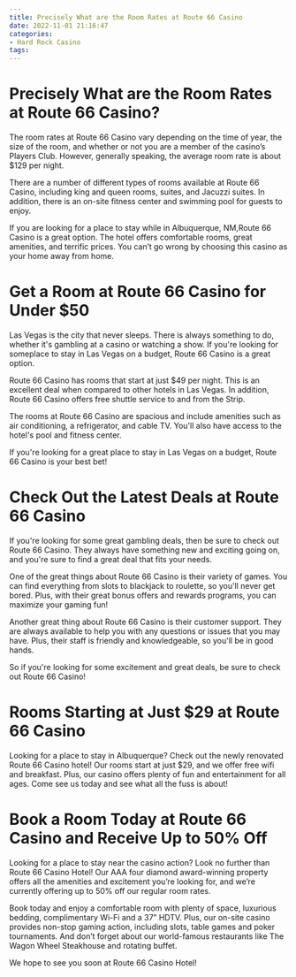 ```yaml
---
title: Precisely What are the Room Rates at Route 66 Casino 
date: 2022-11-01 21:16:47
categories:
- Hard Rock Casino
tags:
---
```



#  Precisely What are the Room Rates at Route 66 Casino? 

The room rates at Route 66 Casino vary depending on the time of year, the size of the room, and whether or not you are a member of the casino’s Players Club. However, generally speaking, the average room rate is about $129 per night. 

There are a number of different types of rooms available at Route 66 Casino, including king and queen rooms, suites, and Jacuzzi suites. In addition, there is an on-site fitness center and swimming pool for guests to enjoy. 

If you are looking for a place to stay while in Albuquerque, NM,Route 66 Casino is a great option. The hotel offers comfortable rooms, great amenities, and terrific prices. You can’t go wrong by choosing this casino as your home away from home.

#  Get a Room at Route 66 Casino for Under $50 

Las Vegas is the city that never sleeps. There is always something to do, whether it's gambling at a casino or watching a show. If you're looking for someplace to stay in Las Vegas on a budget, Route 66 Casino is a great option.

Route 66 Casino has rooms that start at just $49 per night. This is an excellent deal when compared to other hotels in Las Vegas. In addition, Route 66 Casino offers free shuttle service to and from the Strip.

The rooms at Route 66 Casino are spacious and include amenities such as air conditioning, a refrigerator, and cable TV. You'll also have access to the hotel's pool and fitness center.

If you're looking for a great place to stay in Las Vegas on a budget, Route 66 Casino is your best bet!

#  Check Out the Latest Deals at Route 66 Casino 

If you're looking for some great gambling deals, then be sure to check out Route 66 Casino. They always have something new and exciting going on, and you're sure to find a great deal that fits your needs.

One of the great things about Route 66 Casino is their variety of games. You can find everything from slots to blackjack to roulette, so you'll never get bored. Plus, with their great bonus offers and rewards programs, you can maximize your gaming fun!

Another great thing about Route 66 Casino is their customer support. They are always available to help you with any questions or issues that you may have. Plus, their staff is friendly and knowledgeable, so you'll be in good hands.

So if you're looking for some excitement and great deals, be sure to check out Route 66 Casino!

#  Rooms Starting at Just $29 at Route 66 Casino 

Looking for a place to stay in Albuquerque? Check out the newly renovated Route 66 Casino hotel! Our rooms start at just $29, and we offer free wifi and breakfast. Plus, our casino offers plenty of fun and entertainment for all ages. Come see us today and see what all the fuss is about!

#  Book a Room Today at Route 66 Casino and Receive Up to 50% Off

Looking for a place to stay near the casino action? Look no further than Route 66 Casino Hotel! Our AAA four diamond award-winning property offers all the amenities and excitement you’re looking for, and we’re currently offering up to 50% off our regular room rates.

Book today and enjoy a comfortable room with plenty of space, luxurious bedding, complimentary Wi-Fi and a 37” HDTV. Plus, our on-site casino provides non-stop gaming action, including slots, table games and poker tournaments. And don’t forget about our world-famous restaurants like The Wagon Wheel Steakhouse and rotating buffet.

We hope to see you soon at Route 66 Casino Hotel!